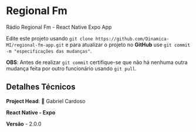 # Regional Fm
Rádio Regional Fm - React Native Expo App

Edite este projeto usando `git clone https://github.com/Dinamica-MI/regional-fm-app.git`
e para atualizar o projeto no **GitHub** use `git commit -m "especificações das mudanças"`.

**OBS**: Antes de realizar `git commit` certifique-se que não há nenhuma outra mudança feita por outro funcionário usando `git pull`.

## Detalhes Técnicos
**Project Head**: :shell: Gabriel Cardoso

**React Native - Expo**

**Versão** - 2.0.0
